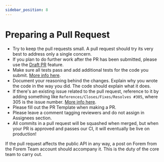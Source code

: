 ```yaml
---
sidebar_position: 8
---
```


# Preparing a Pull Request

- Try to keep the pull requests small. A pull request should try its very best
  to address only a single concern.
- If you plan to do further work after the PR has been submitted, please use the
  [Draft PR](https://github.blog/2019-02-14-introducing-draft-pull-requests/)
  feature.
- Make sure all tests pass and add additional tests for the code you submit.
  [More info here](https://docs.forem.com/tests/).
- Document your reasoning behind the changes. Explain why you wrote the code in
  the way you did. The code should explain what it does.
- If there's an existing issue related to the pull request, reference to it by
  adding something like `References/Closes/Fixes/Resolves #305`, where 305 is
  the issue number.
  [More info here](https://github.com/blog/1506-closing-issues-via-pull-requests).
- Please fill out the PR Template when making a PR.
- Please leave a comment tagging reviewers and do not assign in Assignees section.
- All commits in a pull request will be squashed when merged, but when your PR
  is approved and passes our CI, it will eventually be live on production!

If the pull request affects the public API in any way, a post on Forem from the
Forem Team account should accompany it. This is the duty of the core team to
carry out.
